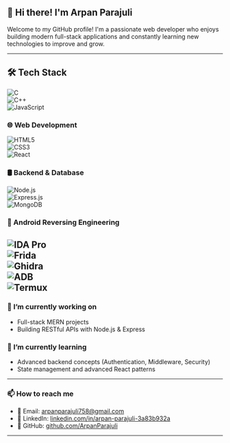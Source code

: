 ## 👋 Hi there! I'm Arpan Parajuli

Welcome to my GitHub profile! I'm a passionate web developer who enjoys building modern full-stack applications and constantly learning new technologies to improve and grow.

---

## 🛠 Tech Stack

![C](https://img.shields.io/badge/C-00599C?style=flat&logo=c&logoColor=white)  
![C++](https://img.shields.io/badge/C++-00599C?style=flat&logo=c%2B%2B&logoColor=white)  
![JavaScript](https://img.shields.io/badge/JavaScript-F7DF1E?style=flat&logo=javascript&logoColor=black)

### 🌐 Web Development  
![HTML5](https://img.shields.io/badge/HTML5-E34F26?style=flat&logo=html5&logoColor=white)  
![CSS3](https://img.shields.io/badge/CSS3-1572B6?style=flat&logo=css3&logoColor=white)  
![React](https://img.shields.io/badge/React-20232A?style=flat&logo=react&logoColor=61DAFB)

### 🛢 Backend & Database  
![Node.js](https://img.shields.io/badge/Node.js-339933?style=flat&logo=node.js&logoColor=white)  
![Express.js](https://img.shields.io/badge/Express.js-000000?style=flat&logo=express&logoColor=white)  
![MongoDB](https://img.shields.io/badge/MongoDB-47A248?style=flat&logo=mongodb&logoColor=white)

### 📱 Android Reversing Engineering
![IDA Pro](https://img.shields.io/badge/IDA--Pro-2E2E2E?style=flat&logoColor=white)  
![Frida](https://img.shields.io/badge/Frida-EB4C60?style=flat&logo=frida&logoColor=white)  
![Ghidra](https://img.shields.io/badge/Ghidra-BB0000?style=flat&logoColor=white)  
![ADB](https://img.shields.io/badge/ADB-333333?style=flat&logo=android&logoColor=white)  
![Termux](https://img.shields.io/badge/Termux-000000?style=flat&logo=termux&logoColor=white)
---

### 🔭 I’m currently working on
- Full-stack MERN projects
- Building RESTful APIs with Node.js & Express

### 🌱 I’m currently learning
- Advanced backend concepts (Authentication, Middleware, Security)
- State management and advanced React patterns

---

### 📫 How to reach me
- 📧 Email: arpanparajuli758@gmail.com  
- 💼 LinkedIn: [linkedin.com/in/arpan-parajuli-3a83b932a](https://www.linkedin.com/in/arpan-parajuli-3a83b932a/)  
- 🐙 GitHub: [github.com/ArpanParajuli](https://github.com/ArpanParajuli)

---
